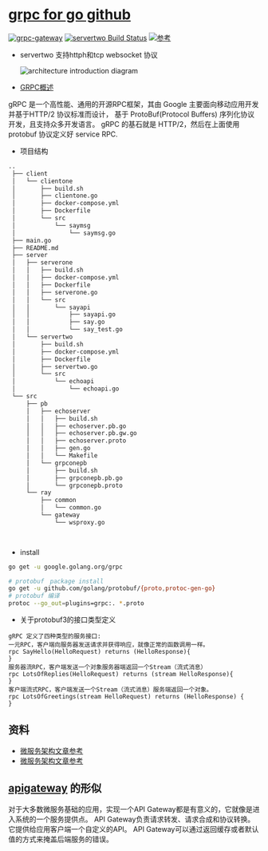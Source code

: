 # [grpc for go github](https://github.com/grpc/grpc-go)

[![grpc-gateway](https://travis-ci.org/grpc-ecosystem/grpc-gateway.svg?branch=master)](#https://github.com/lei314121077/grpc-gateway)
[![servertwo Build Status](https://travis-ci.org/grpc-ecosystem/grpc-gateway.svg?branch=master)](https://travis-ci.org/grpc-ecosystem/grpc-gateway)
[![参考](https://godoc.org/github.com/tmc/grpc-websocket-proxy/wsproxy)](https://github.com/tmc/grpc-websocket-proxy)

* servertwo 支持httph和tcp websocket 协议

   ![architecture introduction diagram](https://docs.google.com/drawings/d/12hp4CPqrNPFhattL_cIoJptFvlAqm5wLQ0ggqI5mkCg/pub?w=749&amp;h=370)

* [GRPC概述](https://grpc.io/docs/quickstart/go.html)

gRPC 是一个高性能、通用的开源RPC框架，其由 Google 主要面向移动应用开发并基于HTTP/2 协议标准而设计，
基于 ProtoBuf(Protocol Buffers) 序列化协议开发，且支持众多开发语言。
gRPC 的基石就是 HTTP/2，然后在上面使用 protobuf 协议定义好 service RPC.


* 项目结构

```bash
..
 ├── client
 │   └── clientone
 │       ├── build.sh
 │       ├── clientone.go
 │       ├── docker-compose.yml
 │       ├── Dockerfile
 │       └── src
 │           └── saymsg
 │               └── saymsg.go
 ├── main.go
 ├── README.md
 ├── server
 │   ├── serverone
 │   │   ├── build.sh
 │   │   ├── docker-compose.yml
 │   │   ├── Dockerfile
 │   │   ├── serverone.go
 │   │   └── src
 │   │       └── sayapi
 │   │           ├── sayapi.go
 │   │           ├── say.go
 │   │           └── say_test.go
 │   └── servertwo
 │       ├── build.sh
 │       ├── docker-compose.yml
 │       ├── Dockerfile
 │       ├── servertwo.go
 │       └── src
 │           └── echoapi
 │               └── echoapi.go
 └── src
     ├── pb
     │   ├── echoserver
     │   │   ├── build.sh
     │   │   ├── echoserver.pb.go
     │   │   ├── echoserver.pb.gw.go
     │   │   ├── echoserver.proto
     │   │   ├── gen.go
     │   │   └── Makefile
     │   └── grpconepb
     │       ├── build.sh
     │       ├── grpconepb.pb.go
     │       └── grpconepb.proto
     └── ray
         ├── common
         │   └── common.go
         └── gateway
             └── wsproxy.go
 



```


* install

```bash
go get -u google.golang.org/grpc

# protobuf　package install　 
go get -u github.com/golang/protobuf/{proto,protoc-gen-go}
# protobuf 编译
protoc --go_out=plugins=grpc:. *.proto
``` 


* 关于protobuf3的接口类型定义

```
gRPC 定义了四种类型的服务接口:
一元RPC，客户端向服务器发送请求并获得响应，就像正常的函数调用一样。
rpc SayHello(HelloRequest) returns (HelloResponse){
}
服务器流RPC，客户端发送一个对象服务器端返回一个Stream（流式消息）
rpc LotsOfReplies(HelloRequest) returns (stream HelloResponse){
}
客户端流式RPC，客户端发送一个Stream（流式消息）服务端返回一个对象。
rpc LotsOfGreetings(stream HelloRequest) returns (HelloResponse) {
}
```

## 资料

* [微服务架构文章参考](http://microservices.io/)
* [微服务架构文章参考](https://studygolang.com/search?q=%E5%BE%AE%E6%9C%8D%E5%8A%A1%E5%AE%9E%E6%88%98)

## [apigateway](https://studygolang.com/articles/6230) 的形似

 对于大多数微服务基础的应用，实现一个API Gateway都是有意义的，它就像是进入系统的一个服务提供点。
 API Gateway负责请求转发、请求合成和协议转换。它提供给应用客户端一个自定义的API。
 API Gateway可以通过返回缓存或者默认值的方式来掩盖后端服务的错误。


